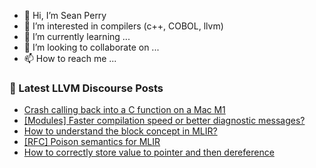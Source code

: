 - 👋 Hi, I’m Sean Perry
- 👀 I’m interested in compilers (c++, COBOL, llvm)
- 🌱 I’m currently learning ...
- 💞️ I’m looking to collaborate on ...
- 📫 How to reach me ...

<!---
s66perry/s66perry is a ✨ special ✨ repository because its `README.md` (this file) appears on your GitHub profile.
You can click the Preview link to take a look at your changes.
--->
### 📕 Latest LLVM Discourse Posts

<!-- DISCOURSE-LLVM:START -->
- [Crash calling back into a C function on a Mac M1](https://discourse.llvm.org/t/crash-calling-back-into-a-c-function-on-a-mac-m1/71784#post_1)
- [[Modules] Faster compilation speed or better diagnostic messages?](https://discourse.llvm.org/t/modules-faster-compilation-speed-or-better-diagnostic-messages/71769#post_11)
- [How to understand the block concept in MLIR?](https://discourse.llvm.org/t/how-to-understand-the-block-concept-in-mlir/71783#post_3)
- [[RFC] Poison semantics for MLIR](https://discourse.llvm.org/t/rfc-poison-semantics-for-mlir/66245?page=2#post_38)
- [How to correctly store value to pointer and then dereference](https://discourse.llvm.org/t/how-to-correctly-store-value-to-pointer-and-then-dereference/71780#post_3)
<!-- DISCOURSE-LLVM:END -->

